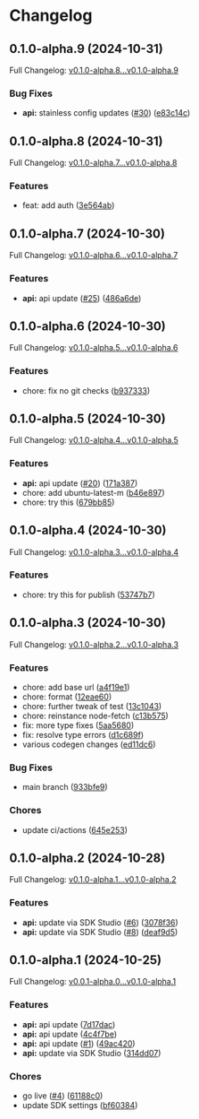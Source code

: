 # Changelog

## 0.1.0-alpha.9 (2024-10-31)

Full Changelog: [v0.1.0-alpha.8...v0.1.0-alpha.9](https://github.com/optechai/node-sdk/compare/v0.1.0-alpha.8...v0.1.0-alpha.9)

### Bug Fixes

* **api:** stainless config updates ([#30](https://github.com/optechai/node-sdk/issues/30)) ([e83c14c](https://github.com/optechai/node-sdk/commit/e83c14c123f2c421a922d4bfe26a2ec84223a6d3))

## 0.1.0-alpha.8 (2024-10-31)

Full Changelog: [v0.1.0-alpha.7...v0.1.0-alpha.8](https://github.com/optechai/node-sdk/compare/v0.1.0-alpha.7...v0.1.0-alpha.8)

### Features

* feat: add auth ([3e564ab](https://github.com/optechai/node-sdk/commit/3e564abee9abd0168ec7abf891254d26e3831c55))

## 0.1.0-alpha.7 (2024-10-30)

Full Changelog: [v0.1.0-alpha.6...v0.1.0-alpha.7](https://github.com/optechai/node-sdk/compare/v0.1.0-alpha.6...v0.1.0-alpha.7)

### Features

* **api:** api update ([#25](https://github.com/optechai/node-sdk/issues/25)) ([486a6de](https://github.com/optechai/node-sdk/commit/486a6dee4c9f3f9fab34cc88ec57263667ae2302))

## 0.1.0-alpha.6 (2024-10-30)

Full Changelog: [v0.1.0-alpha.5...v0.1.0-alpha.6](https://github.com/optechai/node-sdk/compare/v0.1.0-alpha.5...v0.1.0-alpha.6)

### Features

* chore: fix no git checks ([b937333](https://github.com/optechai/node-sdk/commit/b937333af237ad5b8e9cca9af68ce5087983d1cd))

## 0.1.0-alpha.5 (2024-10-30)

Full Changelog: [v0.1.0-alpha.4...v0.1.0-alpha.5](https://github.com/optechai/node-sdk/compare/v0.1.0-alpha.4...v0.1.0-alpha.5)

### Features

* **api:** api update ([#20](https://github.com/optechai/node-sdk/issues/20)) ([171a387](https://github.com/optechai/node-sdk/commit/171a387c16ad5b2b54c199c5426382d02b5ae4b5))
* chore: add ubuntu-latest-m ([b46e897](https://github.com/optechai/node-sdk/commit/b46e897b8c1d186f3c4ca85c6aa679955e7578e2))
* chore: try this ([679bb85](https://github.com/optechai/node-sdk/commit/679bb85b050cc5980ad3a67170a538900b40032f))

## 0.1.0-alpha.4 (2024-10-30)

Full Changelog: [v0.1.0-alpha.3...v0.1.0-alpha.4](https://github.com/optechai/node-sdk/compare/v0.1.0-alpha.3...v0.1.0-alpha.4)

### Features

* chore: try this for publish ([53747b7](https://github.com/optechai/node-sdk/commit/53747b7cb8462a2bee382a5cd582e2dff0dbcdb8))

## 0.1.0-alpha.3 (2024-10-30)

Full Changelog: [v0.1.0-alpha.2...v0.1.0-alpha.3](https://github.com/optechai/node-sdk/compare/v0.1.0-alpha.2...v0.1.0-alpha.3)

### Features

* chore: add base url ([a4f19e1](https://github.com/optechai/node-sdk/commit/a4f19e18cf9298444a21f375d3d6b35582822692))
* chore: format ([12eae60](https://github.com/optechai/node-sdk/commit/12eae60eb0ad49c944bfac52054d940e32ebf8aa))
* chore: further tweak of test ([13c1043](https://github.com/optechai/node-sdk/commit/13c1043da4be0e4817910a12f5f02900aa83f8ee))
* chore: reinstance node-fetch ([c13b575](https://github.com/optechai/node-sdk/commit/c13b5751d2dad94fc2d372fa2bc69264243134e0))
* fix: more type fixes ([5aa5680](https://github.com/optechai/node-sdk/commit/5aa5680fe99cc432e64f419c9ad2f3a975640cb7))
* fix: resolve type errors ([d1c689f](https://github.com/optechai/node-sdk/commit/d1c689f57bdfa8e650cae7e8ce988aa5db05b9c5))
* various codegen changes ([ed11dc6](https://github.com/optechai/node-sdk/commit/ed11dc6b5666384ccd3b7cb9db2d184a8fc4cea4))


### Bug Fixes

* main branch ([933bfe9](https://github.com/optechai/node-sdk/commit/933bfe984e459281c1e9602695ec898fc9cdab5e))


### Chores

* update ci/actions ([645e253](https://github.com/optechai/node-sdk/commit/645e253adc9448e5ec9a7f7084d59025886fcb61))

## 0.1.0-alpha.2 (2024-10-28)

Full Changelog: [v0.1.0-alpha.1...v0.1.0-alpha.2](https://github.com/optechai/node-sdk/compare/v0.1.0-alpha.1...v0.1.0-alpha.2)

### Features

* **api:** update via SDK Studio ([#6](https://github.com/optechai/node-sdk/issues/6)) ([3078f36](https://github.com/optechai/node-sdk/commit/3078f360f3957f91352415fa834418c5f8b05b71))
* **api:** update via SDK Studio ([#8](https://github.com/optechai/node-sdk/issues/8)) ([deaf9d5](https://github.com/optechai/node-sdk/commit/deaf9d58eb28691faae681527ec062e29eaa5b9e))

## 0.1.0-alpha.1 (2024-10-25)

Full Changelog: [v0.0.1-alpha.0...v0.1.0-alpha.1](https://github.com/optechai/node-sdk/compare/v0.0.1-alpha.0...v0.1.0-alpha.1)

### Features

* **api:** api update ([7d17dac](https://github.com/optechai/node-sdk/commit/7d17dac88281cbcdaee641610f469ba6dafa3c78))
* **api:** api update ([4c4f7be](https://github.com/optechai/node-sdk/commit/4c4f7be5cf28e9bb19e875d42998b3c68827159e))
* **api:** api update ([#1](https://github.com/optechai/node-sdk/issues/1)) ([49ac420](https://github.com/optechai/node-sdk/commit/49ac420cb091100de72c4be90b9e0e1bc2707330))
* **api:** update via SDK Studio ([314dd07](https://github.com/optechai/node-sdk/commit/314dd07d0dd1b098f4a7c3d8863893ed18cb059d))


### Chores

* go live ([#4](https://github.com/optechai/node-sdk/issues/4)) ([61188c0](https://github.com/optechai/node-sdk/commit/61188c0f7612cc21cc97d535296d119b19947a1b))
* update SDK settings ([bf60384](https://github.com/optechai/node-sdk/commit/bf6038486cf2767287c54354d1ba6c2e0c4f99a1))

